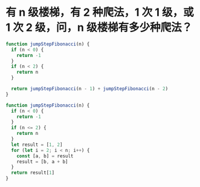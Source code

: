 # 有 n 级楼梯，有 2 种爬法，1 次 1 级，或 1 次 2 级，问，n 级楼梯有多少种爬法？

```js
function jumpStepFibonacci(n) {
  if (n < 0) {
    return -1
  }
  if (n < 2) {
    return n
  }

  return jumpStepFibonacci(n - 1) + jumpStepFibonacci(n - 2)
}
```

```js
function jumpStepFibonacci(n) {
  if (n < 0) {
    return -1
  }
  if (n <= 2) {
    return n
  }
  let result = [1, 2]
  for (let i = 2; i < n; i++) {
    const [a, b] = result
    result = [b, a + b]
  }
  return result[1]
}
```
